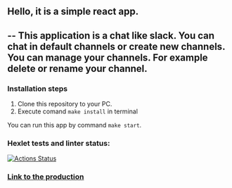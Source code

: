 ## Hello, it is a simple react app. 

-- 
  This application is a chat like slack. You can chat in default channels or create new channels. You can manage your channels. For example delete or rename your channel.
--  
### Installation steps
1. Clone this repository to your PC.
2. Execute comand `make install` in terminal

You can run this app by command `make start`.

### Hexlet tests and linter status:
[![Actions Status](https://github.com/Asma-pixel/frontend-project-12/workflows/hexlet-check/badge.svg)](https://github.com/Asma-pixel/frontend-project-12/actions)

### [Link to the production](https://frontend-project-12-production-960d.up.railway.app/)
